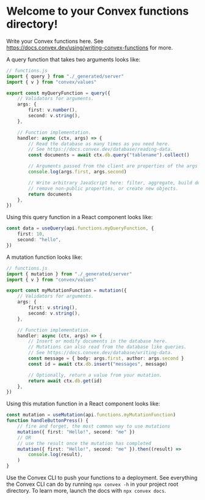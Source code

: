 # Welcome to your Convex functions directory!

Write your Convex functions here. See
https://docs.convex.dev/using/writing-convex-functions for more.

A query function that takes two arguments looks like:

```ts
// functions.js
import { query } from "./_generated/server"
import { v } from "convex/values"

export const myQueryFunction = query({
	// Validators for arguments.
	args: {
		first: v.number(),
		second: v.string(),
	},

	// Function implementation.
	handler: async (ctx, args) => {
		// Read the database as many times as you need here.
		// See https://docs.convex.dev/database/reading-data.
		const documents = await ctx.db.query("tablename").collect()

		// Arguments passed from the client are properties of the args object.
		console.log(args.first, args.second)

		// Write arbitrary JavaScript here: filter, aggregate, build derived data,
		// remove non-public properties, or create new objects.
		return documents
	},
})
```

Using this query function in a React component looks like:

```ts
const data = useQuery(api.functions.myQueryFunction, {
	first: 10,
	second: "hello",
})
```

A mutation function looks like:

```ts
// functions.js
import { mutation } from "./_generated/server"
import { v } from "convex/values"

export const myMutationFunction = mutation({
	// Validators for arguments.
	args: {
		first: v.string(),
		second: v.string(),
	},

	// Function implementation.
	handler: async (ctx, args) => {
		// Insert or modify documents in the database here.
		// Mutations can also read from the database like queries.
		// See https://docs.convex.dev/database/writing-data.
		const message = { body: args.first, author: args.second }
		const id = await ctx.db.insert("messages", message)

		// Optionally, return a value from your mutation.
		return await ctx.db.get(id)
	},
})
```

Using this mutation function in a React component looks like:

```ts
const mutation = useMutation(api.functions.myMutationFunction)
function handleButtonPress() {
	// fire and forget, the most common way to use mutations
	mutation({ first: "Hello!", second: "me" })
	// OR
	// use the result once the mutation has completed
	mutation({ first: "Hello!", second: "me" }).then((result) =>
		console.log(result),
	)
}
```

Use the Convex CLI to push your functions to a deployment. See everything
the Convex CLI can do by running `npx convex -h` in your project root
directory. To learn more, launch the docs with `npx convex docs`.
